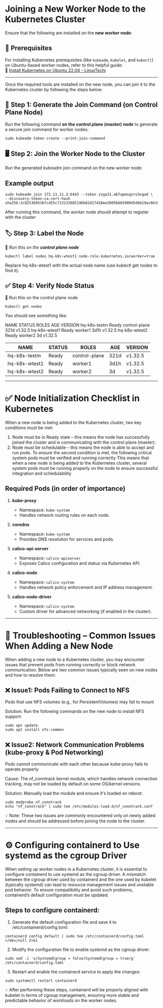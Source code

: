 # Joining a New Worker Node to the Kubernetes Cluster

Ensure that the following are installed on the **new worker node**:

## 📌 Prerequisites

For installing Kubernetes prerequisites (like `kubeadm`, `kubelet`, and `kubectl`) on Ubuntu-based worker nodes, refer to this helpful guide:  
🔗 [Install Kubernetes on Ubuntu 22.04 - LinuxTechi](https://www.linuxtechi.com/install-kubernetes-on-ubuntu-22-04/)

---

Once the required tools are installed on the new node, you can join it to the Kubernetes cluster by following the steps below:

## 🚀 Step 1: Generate the Join Command (on Control Plane Node)

Run the following command **on the control plane (master) node** to generate a secure join command for worker nodes:

```
sudo kubeadm token create --print-join-command
```


## 🖥️ Step 2: Join the Worker Node to the Cluster
Run the generated kubeadm join command on the new worker node:

##  Example output

```
sudo kubeadm join 172.11.11.2:6443 --token zvga31.e67apmsqzro3vgad \
--discovery-token-ca-cert-hash sha256:3c82536953bfc455c713133685196b82d17428ee2005b665909d5dbb29ac6619
```

After running this command, the worker node should attempt to register with the cluster


## 🏷️ Step 3: Label the Node  
📍 _Run this on the **control plane node**_

```
kubectl label nodes hq-k8s-wtest1 node-role.kubernetes.io/worker=true
```

Replace hq-k8s-wtest1 with the actual node name (use kubectl get nodes to find it).

## ✅ Step 4: Verify Node Status
📍 Run this on the control plane node

```
kubectl get nodes
```

You should see something like:

NAME            STATUS   ROLES           AGE    VERSION
hq-k8s-testm    Ready    control-plane   321d   v1.32.5
hq-k8s-wtest1   Ready    worker1         3d1h   v1.32.5
hq-k8s-wtest2   Ready    worker2         3d     v1.32.5

NAME | STATUS | ROLES | AGE | VERSION 
--- | --- | --- | --- |---
hq-k8s-testm | Ready | control-plane | 321d | v1.32.5 
hq-k8s-wtest1 | Ready | worker1 | 3d1h | v1.32.5 
hq-k8s-wtest2 | Ready | worker2 | 3d | v1.32.5 

---

# ✅ Node Initialization Checklist in Kubernetes
When a new node is being added to the Kubernetes cluster, two key conditions must be met:
1. Node must be in Ready state – this means the node has successfully joined the cluster and is communicating with the control plane (master).
2. Node must be schedulable – this means the node is able to accept and run pods.
To ensure the second condition is met, the following critical system pods must be verified and running correctly
This means that when a new node is being added to the Kubernetes cluster, several system pods must be running properly on the node to ensure successful integration and schedulability

## Required Pods (in order of importance)

1. **kube-proxy**  
   - Namespace: `kube-system`  
   - Handles network routing rules on each node.

2. **coredns**  
   - Namespace: `kube-system`  
   - Provides DNS resolution for services and pods.

3. **calico-api-server**  
   - Namespace: `calico-apiserver`  
   - Exposes Calico configuration and status via Kubernetes API.

4. **calico-node**  
   - Namespace: `calico-system`  
   - Handles network policy enforcement and IP address management.

5. **calico-node-driver**  
   - Namespace: `calico-system`  
   - Custom driver for advanced networking (if enabled in the cluster).

---

# 🧯 Troubleshooting – Common Issues When Adding a New Node
When adding a new node to a Kubernetes cluster, you may encounter issues that prevent pods from running correctly or block network communication. Below are two common issues typically seen on new nodes and how to resolve them:

## ❌ Issue1: Pods Failing to Connect to NFS
Pods that use NFS volumes (e.g., for PersistentVolumes) may fail to mount 

Solution: Run the following commands on the new node to install NFS support:

```
sudo apt update
sudo apt install nfs-common
```



## ❌ Issue2: Network Communication Problems (kube-proxy & Pod Networking)

Pods cannot communicate with each other because kube-proxy fails to operate properly

Cause: The nf_conntrack kernel module, which handles network connection tracking, may not be loaded by default on some OS/kernel versions.

Solution: Manually load the module and ensure it's loaded on reboot:

```
sudo modprobe nf_conntrack
echo "nf_conntrack" | sudo tee /etc/modules-load.d/nf_conntrack.conf
```

💡 Note: These two issues are commonly encountered only on newly added nodes and should be addressed before joining the node to the cluster.

---

# ⚙️ Configuring containerd to Use systemd as the cgroup Driver
When setting up worker nodes in a Kubernetes cluster, it is essential to configure containerd to use systemd as the cgroup driver. 
A mismatch between the cgroup driver used by containerd and the one used by kubelet (typically systemd) can lead to resource management issues and unstable pod behavior. 
To ensure compatibility and avoid such problems, containerd’s default configuration must be updated.

## Steps to configure containerd:

1. Generate the default configuration file and save it to /etc/containerd/config.toml:

```
containerd config default | sudo tee /etc/containerd/config.toml >/dev/null 2>&1
```

2. Modify the configuration file to enable systemd as the cgroup driver:

```
sudo sed -i 's/SystemdCgroup = false/SystemdCgroup = true/g' /etc/containerd/config.toml
```

3. Restart and enable the containerd service to apply the changes:

```
sudo systemctl restart containerd
```

💡 After performing these steps, containerd will be properly aligned with kubelet in terms of cgroup management, ensuring more stable and predictable behavior of workloads on the worker nodes.
